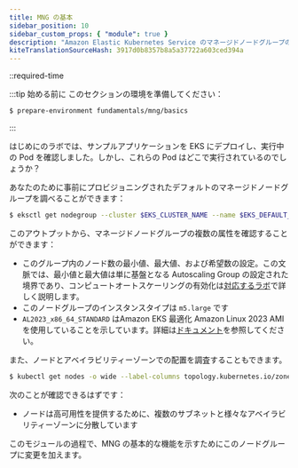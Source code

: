 ```yaml
---
title: MNG の基本
sidebar_position: 10
sidebar_custom_props: { "module": true }
description: "Amazon Elastic Kubernetes Service のマネージドノードグループの基本を学びます。"
kiteTranslationSourceHash: 3917d0b8357b8a5a37722a603ced394a
---
```


::required-time

:::tip 始める前に
このセクションの環境を準備してください：

```bash timeout=600 wait=30
$ prepare-environment fundamentals/mng/basics
```

:::

はじめにのラボでは、サンプルアプリケーションを EKS にデプロイし、実行中の Pod を確認しました。しかし、これらの Pod はどこで実行されているのでしょうか？

あなたのために事前にプロビジョニングされたデフォルトのマネージドノードグループを調べることができます：

```bash
$ eksctl get nodegroup --cluster $EKS_CLUSTER_NAME --name $EKS_DEFAULT_MNG_NAME
```

このアウトプットから、マネージドノードグループの複数の属性を確認することができます：

- このグループ内のノード数の最小値、最大値、および希望数の設定。この文脈では、最小値と最大値は単に基盤となる Autoscaling Group の設定された境界であり、コンピュートオートスケーリングの有効化は[対応するラボ](/docs/autoscaling/compute)で詳しく説明します。
- このノードグループのインスタンスタイプは `m5.large` です
- `AL2023_x86_64_STANDARD` はAmazon EKS 最適化 Amazon Linux 2023 AMI を使用していることを示しています。詳細は[ドキュメント](https://docs.aws.amazon.com/eks/latest/userguide/eks-optimized-ami.html)を参照してください。

また、ノードとアベイラビリティーゾーンでの配置を調査することもできます。

```bash
$ kubectl get nodes -o wide --label-columns topology.kubernetes.io/zone
```

次のことが確認できるはずです：

- ノードは高可用性を提供するために、複数のサブネットと様々なアベイラビリティーゾーンに分散しています

このモジュールの過程で、MNG の基本的な機能を示すためにこのノードグループに変更を加えます。

